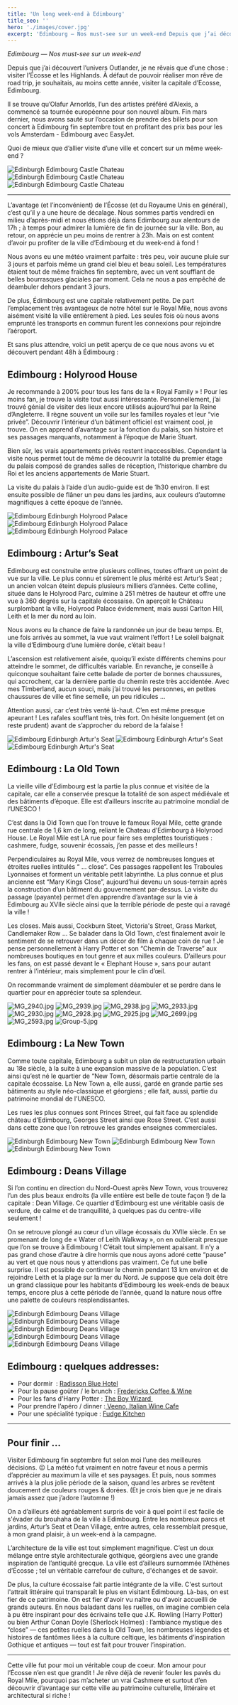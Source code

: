 ```yaml
---
title: 'Un long week-end à Edimbourg'
title_seo: ''
hero: './images/cover.jpg'
excerpt: 'Edimbourg — Nos must-see sur un week-end Depuis que j’ai découvert l’univers Outlander, je ne rêvais que d’une chose : visiter l’Écosse et les Highlands. À défaut de pouvoir réaliser mon rêve de road trip, je souhaitais, au moins cette année, visiter la capitale d’Ecosse, Edimbourg. Il se trouve qu’Olafur Arnorlds, l’un des artistes préféré'
---
```


_Edimbourg — Nos must-see sur un week-end_

Depuis que j’ai découvert l’univers Outlander, je ne rêvais que d’une chose : visiter l’Écosse et les Highlands. À défaut de pouvoir réaliser mon rêve de road trip, je souhaitais, au moins cette année, visiter la capitale d’Ecosse, Edimbourg.

Il se trouve qu’Olafur Arnorlds, l’un des artistes préféré d’Alexis, a commencé sa tournée européenne pour son nouvel album. Fin mars dernier, nous avons sauté sur l’occasion de prendre des billets pour son concert à Edimbourg fin septembre tout en profitant des prix bas pour les vols Amsterdam - Edimbourg avec EasyJet.

Quoi de mieux que d’allier visite d’une ville et concert sur un même week-end ?

<gallery>
<img alt="Edinburgh Edimbourg Castle Chateau" src="./images/MG_2958.jpg" title="Edinburgh Castle" />
<img alt="Edinburgh Edimbourg Castle Chateau" src="./images/MG_3007.jpg">
<img alt="Edinburgh Edimbourg Castle Chateau" src="./images/MG_3006.jpg">
</gallery>

---

L’avantage (et l’inconvénient) de l’Écosse (et du Royaume Unis en général), c’est qu’il y a une heure de décalage. Nous sommes partis vendredi en milieu d’après-midi et nous étions déjà dans Edimbourg aux alentours de 17h ; à temps pour admirer la lumière de fin de journée sur la ville. Bon, au retour, on apprécie un peu moins de rentrer à 23h. Mais on est content d’avoir pu profiter de la ville d’Edimbourg et du week-end à fond !

Nous avons eu une météo vraiment parfaite : très peu, voir aucune pluie sur 3 jours et parfois même un grand ciel bleu et beau soleil. Les températures étaient tout de même fraiches fin septembre, avec un vent soufflant de belles bourrasques glaciales par moment. Cela ne nous a pas empêché de déambuler dehors pendant 3 jours.

De plus, Édimbourg est une capitale relativement petite. De part l’emplacement très avantageux de notre hôtel sur le Royal Mile, nous avons aisément visité la ville entièrement à pied. Les seules fois où nous avons emprunté les transports en commun furent les connexions pour rejoindre l’aéroport.

Et sans plus attendre, voici un petit aperçu de ce que nous avons vu et découvert pendant 48h à Édimbourg :

## Edimbourg : Holyrood House

Je recommande à 200% pour tous les fans de la « Royal Family » ! Pour les moins fan, je trouve la visite tout aussi intéressante. Personnellement, j’ai trouvé génial de visiter des lieux encore utilisés aujourd’hui par la Reine d’Angleterre. Il règne souvent un voile sur les familles royales et leur “vie privée”. Découvrir l’intérieur d’un bâtiment officiel est vraiment cool, je trouve. On en apprend d’avantage sur la fonction du palais, son histoire et ses passages marquants, notamment à l’époque de Marie Stuart.

Bien sûr, les vrais appartements privés restent inaccessibles. Cependant la visite nous permet tout de même de découvrir la totalité du premier étage du palais composé de grandes salles de réception, l’historique chambre du Roi et les anciens appartements de Marie Stuart.

La visite du palais à l’aide d’un audio-guide est de 1h30 environ. Il est ensuite possible de flâner un peu dans les jardins, aux couleurs d’automne magnifiques à cette époque de l’année.

<gallery>
<img alt="Edimbourg Edinburgh Holyrood Palace" src="./images/MG_2910.jpg">
<img alt="Edimbourg Edinburgh Holyrood Palace" src="./images/MG_2908.jpg">
<img alt="Edimbourg Edinburgh Holyrood Palace" src="./images/MG_2954.jpg">
</gallery>

## Edimbourg : Artur’s Seat

Edimbourg est construite entre plusieurs collines, toutes offrant un point de vue sur la ville. Le plus connu et sûrement le plus mérité est Artur’s Seat ; un ancien volcan éteint depuis plusieurs milliers d’années. Cette colline, située dans le Holyrood Parc, culmine à 251 mètres de hauteur et offre une vue à 360 degrés sur la capitale écossaise. On aperçoit le Château surplombant la ville, Holyrood Palace évidemment, mais aussi Carlton Hill, Leith et la mer du nord au loin.

Nous avons eu la chance de faire la randonnée un jour de beau temps. Et, une fois arrivés au sommet, la vue vaut vraiment l’effort ! Le soleil baignait la ville d’Edimbourg d’une lumière dorée, c’était beau !

L’ascension est relativement aisée, quoiqu’il existe différents chemins pour atteindre le sommet, de difficultés variable. En revanche, je conseille à quiconque souhaitant faire cette balade de porter de bonnes chaussures, qui accrochent, car la dernière partie du chemin reste très accidentée. Avec mes Timberland, aucun souci, mais j’ai trouvé les personnes, en petites chaussures de ville et fine semelle, un peu ridicules ...

Attention aussi, car c’est très venté là-haut. C’en est même presque apeurant ! Les rafales soufflant très, très fort. On hésite longuement (et on reste prudent) avant de s’approcher du rebord de la falaise !

<gallery>
<img alt="Edimbourg Edinburgh Artur's Seat" src="./images/MG_2741.jpg">
<img alt="Edimbourg Edinburgh Artur's Seat" src="./images/MG_2807.jpg">
<img alt="Edimbourg Edinburgh Artur's Seat" src="./images/Group-2.jpg">
</gallery>

## Edimbourg : La Old Town

La vieille ville d’Edimbourg est la partie la plus connue et visitée de la capitale, car elle a conservée presque la totalité de son aspect médiévale et des bâtiments d’époque. Elle est d’ailleurs inscrite au patrimoine mondial de l’UNESCO !

C’est dans la Old Town que l’on trouve le fameux Royal Mile, cette grande rue centrale de 1,6 km de long, reliant le Chateau d’Edimbourg à Holyrood House. Le Royal Mile est LA rue pour faire ses emplettes touristiques : cashmere, fudge, souvenir écossais, j’en passe et des meilleurs !

Perpendiculaires au Royal Mile, vous verrez de nombreuses longues et étroites ruelles intitulés “ ... close”. Ces passages rappellent les Traboules Lyonnaises et forment un véritable petit labyrinthe. La plus connue et plus ancienne est “Mary Kings Close”, aujourd’hui devenu un sous-terrain après la construction d’un bâtiment du gouvernement par-dessus. La visite du passage (payante) permet d’en apprendre d’avantage sur la vie à Edimbourg au XVIIe siècle ainsi que la terrible période de peste qui a ravagé la ville !

Les closes. Mais aussi, Cockburn Steet, Victoria's Street, Grass Market, Candlemaker Row ... Se balader dans la Old Town, c’est finalement avoir le sentiment de se retrouver dans un décor de film à chaque coin de rue ! Je pense personnellement à Harry Potter et son “Chemin de Traverse” aux nombreuses boutiques en tout genre et aux milles couleurs. D’ailleurs pour les fans, on est passé devant le « Elephant House », sans pour autant rentrer à l’intérieur, mais simplement pour le clin d’œil.

On recommande vraiment de simplement déambuler et se perdre dans le quartier pour en apprécier toute sa splendeur.

<gallery>
<img alt="MG_2940.jpg" src="./images/MG_2940.jpg" title="Cimetière Greyfriars" />
<img alt="MG_2939.jpg" src="./images/MG_2939.jpg" title="Cimetière Greyfriars" />
<img alt="MG_2938.jpg" src="./images/MG_2938.jpg" title="Cimetière Greyfriars" />
<img alt="MG_2933.jpg" src="./images/MG_2933.jpg" title="Cimetière Greyfriars" />
<img alt="MG_2930.jpg" src="./images/MG_2930.jpg" title="Victoria's Street" />
<img alt="MG_2928.jpg" src="./images/MG_2928.jpg" title="Victoria's Street" />
<img alt="MG_2925.jpg" src="./images/MG_2925.jpg" title="Victoria's Terrace" />
<img alt="MG_2699.jpg" src="./images/MG_2699.jpg" title="Royal Mile" />
<img alt="MG_2593.jpg" src="./images/MG_2593.jpg" title="Royal Mile" />
</gallery>
<img alt="Group-5.jpg" src="./images/Group-5.jpg">

## Edimbourg : La New Town

Comme toute capitale, Edimbourg a subit un plan de restructuration urbain au 18e siècle, à la suite à une expansion massive de la population. C’est ainsi qu’est né le quartier de “New Town, désormais partie centrale de la capitale écossaise. La New Town a, elle aussi, gardé en grande partie ses bâtiments au style néo-classique et géorgiens ; elle fait, aussi, partie du patrimoine mondial de l’UNESCO.

Les rues les plus connues sont Princes Street, qui fait face au splendide château d’Edimbourg, Georges Street ainsi que Rose Street. C’est aussi dans cette zone que l’on retrouve les grandes enseignes commerciales.

<gallery>
<img alt="Edinburgh Edimbourg New Town" src="./images/MG_2943.jpg">
<img alt="Edinburgh Edimbourg New Town" src="./images/MG_3001.jpg">
<img alt="Edinburgh Edimbourg New Town" src="./images/Group-4.jpg">
</gallery>

## Edimbourg : Deans Village

Si l’on continu en direction du Nord-Ouest après New Town, vous trouverez l’un des plus beaux endroits (la ville entière est belle de toute façon !) de la capitale : Dean Village. Ce quartier d’Edimbourg est une véritable oasis de verdure, de calme et de tranquillité, à quelques pas du centre-ville seulement !

On se retrouve plongé au cœur d’un village écossais du XVIIe siècle. En se promenant de long de « Water of Leith Walkway », on en oublierait presque que l’on se trouve à Edimbourg ! C’était tout simplement apaisant. Il n’y a pas grand chose d’autre à dire hormis que nous ayons adoré cette “pause” au vert et que nous nous y attendions pas vraiment. Ce fut une belle surprise. Il est possible de continuer le chemin pendant 13 km environ et de rejoindre Leith et la plage sur la mer du Nord. Je suppose que cela doit être un grand classique pour les habitants d’Edimbourg les week-ends de beaux temps, encore plus à cette période de l’année, quand la nature nous offre une palette de couleurs resplendissantes.

<gallery>
<img alt="Edinburgh Edimbourg Deans Village" src="./images/MG_2979.jpg">
<img alt="Edinburgh Edimbourg Deans Village" src="./images/MG_2985.jpg">
<img alt="Edinburgh Edimbourg Deans Village" src="./images/MG_2974.jpg">
<img alt="Edinburgh Edimbourg Deans Village" src="./images/MG_2970.jpg">
<img alt="Edinburgh Edimbourg Deans Village" src="./images/Group-3.jpg">
</gallery>

## Edimbourg : quelques addresses:

- Pour dormir  : [Radisson Blue Hotel](https://www.booking.com/hotel/gb/radisson-sas-edinburgh.fr.html)
- Pour la pause goûter / le brunch : [Fredericks Coffee & Wine](https://www.frederickscoffeewine.com/)
- Pour les fans d'Harry Potter : [The Boy Wizard ](https://www.facebook.com/The-Boy-Wizard-169220787227833/)
- Pour prendre l’apéro / dinner :[ Veeno, Italian Wine Cafe](http://www.theveenocompany.com/)
- Pour une spécialité typique : [Fudge Kitchen](https://www.fudgekitchen.co.uk/en)

---

## Pour finir ...

Visiter Edimbourg fin septembre fut selon moi l’une des meilleures décisions. 😉 La météo fut vraiment en notre faveur et nous a permis d’apprécier au maximum la ville et ses paysages. Et puis, nous sommes arrivés à la plus jolie période de la saison, quand les arbres se revêtent doucement de couleurs rouges & dorées. (Et je crois bien que je ne dirais jamais assez que j’adore l’automne !)

On a d’ailleurs été agréablement surpris de voir à quel point il est facile de s'évader du brouhaha de la ville à Edimbourg. Entre les nombreux parcs et jardins, Artur’s Seat et Dean Village, entre autres, cela ressemblait presque, à mon grand plaisir, à un week-end à la campagne.

L’architecture de la ville est tout simplement magnifique. C’est un doux mélange entre style architecturale gothique, géorgiens avec une grande inspiration de l’antiquité grecque. La ville est d’ailleurs surnommée l’Athènes d’Écosse ; tel un véritable carrefour de culture, d'échanges et de savoir.

De plus, la culture écossaise fait partie intégrante de la ville. C'est surtout l'attrait littéraire qui transparaît le plus en visitant Édimbourg. Là-bas, on est fier de ce patrimoine. On est fier d'avoir vu naître ou d'avoir accueilli de grands auteurs. En nous baladant dans les ruelles, on imagine combien cela à pu être inspirant pour des écrivains telle que J.K. Rowling (Harry Potter) ou bien Arthur Conan Doyle (Sherlock Holmes) : l’ambiance mystique des “close” — ces petites ruelles dans la Old Town, les nombreuses légendes et histoires de fantômes liées à la culture celtique, les bâtiments d’inspiration Gothique et antiques — tout est fait pour trouver l’inspiration.

---

Cette ville fut pour moi un véritable coup de coeur. Mon amour pour l’Écosse n’en est que grandit ! Je rêve déjà de revenir fouler les pavés du Royal Mile, pourquoi pas m’acheter un vrai Cashmere et surtout d’en découvrir d’avantage sur cette ville au patrimoine culturelle, littéraire et architectural si riche !
